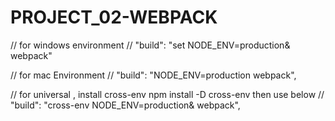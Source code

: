 # PROJECT_02-WEBPACK

// for windows environment
// "build": "set NODE_ENV=production& webpack"

// for mac Environment
// "build": "NODE_ENV=production webpack",

// for universal , install cross-env npm install -D cross-env then use below
// "build": "cross-env NODE_ENV=production& webpack",
